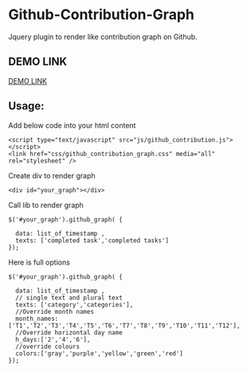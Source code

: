 # Github-Contribution-Graph
Jquery plugin to render like contribution graph on Github.

## DEMO LINK

[DEMO LINK](http://bachvtuan.github.io/Github-Contribution-Graph/)


## Usage:
Add below code into your html content

```
<script type="text/javascript" src="js/github_contribution.js"></script>
<link href="css/github_contribution_graph.css" media="all" rel="stylesheet" />
```

Create div to render graph

```
<div id="your_graph"></div>

```

Call lib to render graph

```
$('#your_graph').github_graph( {
  
  data: list_of_timestamp ,
  texts: ['completed task','completed tasks']
});

```
Here is full options

```
$('#your_graph').github_graph( {
  
  data: list_of_timestamp ,
  // single text and plural text
  texts: ['category','categories'],
  //Override month names
  month_names: ['T1','T2','T3','T4','T5','T6','T7','T8','T9','T10','T11','T12'],
  //Override horizontal day name
  h_days:['2','4','6'],
  //override colours
  colors:['gray','purple','yellow','green','red']
});
```